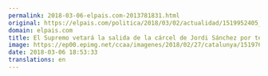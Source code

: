 ```yaml
---
permalink: 2018-03-06-elpais.com-2013781831.html
original: https://elpais.com/politica/2018/03/02/actualidad/1519952405_940937.html#?ref=rss&format=simple&link=link
domain: elpais.com
title: El Supremo vetará la salida de la cárcel de Jordi Sánchez por temor a disturbios
image: https://ep00.epimg.net/ccaa/imagenes/2018/02/27/catalunya/1519761026_265432_1519761337_rrss_normal.jpg
date: 2018-03-06 18:53:33
translations: en
---
```


